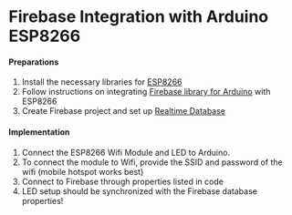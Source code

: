 # Firebase Integration with Arduino ESP8266

#### Preparations
1. Install the necessary libraries for [ESP8266](https://arduino-esp8266.readthedocs.io/en/latest/installing.html)
2. Follow instructions on integrating [Firebase library for Arduino](https://github.com/FirebaseExtended/firebase-arduino) with ESP8266
3. Create Firebase project and set up [Realtime Database](https://firebase.google.com/docs/database/)

#### Implementation
1. Connect the ESP8266 Wifi Module and LED to Arduino.
2. To connect the module to Wifi, provide the SSID and password of the wifi (mobile hotspot works best)
3. Connect to Firebase through properties listed in code
4. LED setup should be synchronized with the Firebase database properties!
